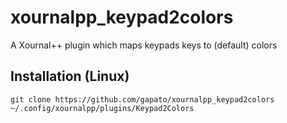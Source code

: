 # xournalpp_keypad2colors
A Xournal++ plugin which maps keypads keys to (default) colors

## Installation (Linux)

    git clone https://github.com/gapato/xournalpp_keypad2colors ~/.config/xournalpp/plugins/Keypad2Colors
